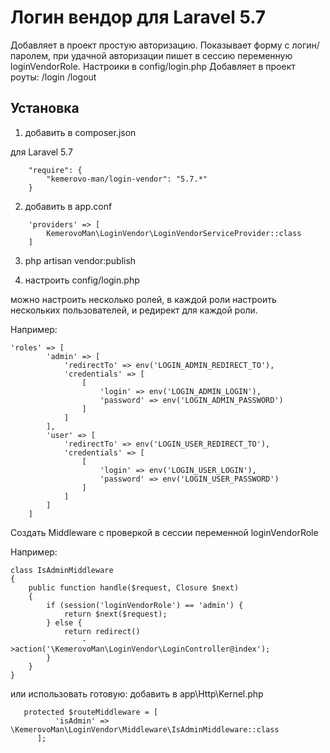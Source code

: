# Логин вендор для Laravel 5.7

Добавляет в проект простую авторизацию.
Показывает форму с логин/паролем, при удачной авторизации пишет в сессию переменную loginVendorRole.
Настроики в config/login.php
Добавляет в проект роуты:
/login
/logout

## Установка

1. добавить в composer.json

для Laravel 5.7
```
    "require": {
        "kemerovo-man/login-vendor": "5.7.*"
    }
```

2. добавить в app.conf
```
    'providers' => [
        KemerovoMan\LoginVendor\LoginVendorServiceProvider::class
    ]
```
3. php artisan vendor:publish

4. настроить config/login.php

можно настроить несколько ролей, в каждой роли настроить нескольких пользователей,
и редирект для каждой роли.

Например:
```
'roles' => [
        'admin' => [
            'redirectTo' => env('LOGIN_ADMIN_REDIRECT_TO'),
            'credentials' => [
                [
                    'login' => env('LOGIN_ADMIN_LOGIN'),
                    'password' => env('LOGIN_ADMIN_PASSWORD')
                ]
            ]
        ],
        'user' => [
            'redirectTo' => env('LOGIN_USER_REDIRECT_TO'),
            'credentials' => [
                [
                    'login' => env('LOGIN_USER_LOGIN'),
                    'password' => env('LOGIN_USER_PASSWORD')
                ]
            ]
        ]
    ]
```
Создать Middleware с проверкой в сессии переменной loginVendorRole

Например:
```
class IsAdminMiddleware
{
    public function handle($request, Closure $next)
    {
        if (session('loginVendorRole') == 'admin') {
            return $next($request);
        } else {
            return redirect()
                ->action('\KemerovoMan\LoginVendor\LoginController@index');
        }
    }
}
```
или использовать готовую: добавить в app\Http\Kernel.php
```
   protected $routeMiddleware = [
          'isAdmin' => \KemerovoMan\LoginVendor\Middleware\IsAdminMiddleware::class
      ];
```
